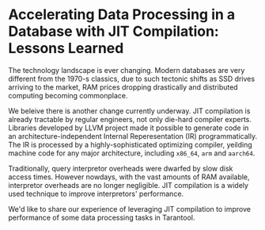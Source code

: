 # Accelerating Data Processing in a Database with JIT&nbsp;Compilation: Lessons Learned

The technology landscape is ever changing.
Modern databases are very different from the 1970-s classics,
due to such tectonic shifts as SSD drives arriving to the market,
RAM prices dropping drastically
and distributed computing becoming commonplace.

We beleive there is another change currently underway.
JIT compilation is already tractable by regular engineers, not only die-hard compiler experts.
Libraries developed by LLVM project made it possible to
generate code in an architecture-independent Internal Reperesentation (IR) programmatically.
The IR is processed by a highly-sophisticated optimizing compiler, yeilding
machine code for any major architecture, including `x86_64`, `arm` and `aarch64`.

Traditionally, query interpretor overheads were dwarfed by slow disk access times.
However nowdays, with the vast amounts of RAM available, interpretor overheads
are no longer negligible.
JIT compilation is a widely used technique to improve interpretors' performance.

We'd like to share our experience of leveraging JIT compilation
to improve performance of some data processing tasks in Tarantool.
